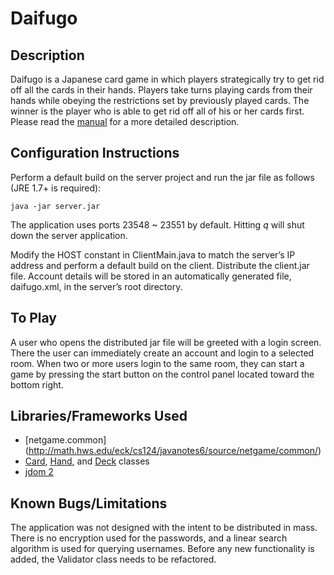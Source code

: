 Daifugo======Description-----------
Daifugo is a Japanese card game in which players strategically try to get rid off all the cards in their hands. Players take turns playing cards from their hands while obeying the restrictions set by previously played cards. The winner is the player who is able to get rid off all of his or her cards first. Please read the [manual](manual.pdf) for a more detailed description.Configuration Instructions--------------------------
Perform a default build on the server project and run the jar file as follows (JRE 1.7+ is required):`java -jar server.jar`The application uses ports 23548 ~ 23551 by default. Hitting <i>q</i> will shut down the server application.Modify the HOST constant in ClientMain.java to match the server’s IP address and perform a default build on the client. Distribute the client.jar file. Account details will be stored in an automatically generated file, daifugo.xml, in the server’s root directory.To Play-------
A user who opens the distributed jar file will be greeted with a login screen. There the user can immediately create an account and login to a selected room. When two or more users login to the same room, they can start a game by pressing the start button on the control panel located toward the bottom right.Libraries/Frameworks Used-------------------------
* [netgame.common] (http://math.hws.edu/eck/cs124/javanotes6/source/netgame/common/)* [Card](http://math.hws.edu/javanotes/source/Card.java), [Hand](http://math.hws.edu/javanotes/source/Hand.java), and [Deck](http://math.hws.edu/javanotes/source/Deck.java) classes* [jdom 2](http://www.jdom.org)Known Bugs/Limitations----------------------
The application was not designed with the intent to be distributed in mass. There is no encryption used for the passwords, and a linear search algorithm is used for querying usernames. Before any new functionality is added, the Validator class needs to be refactored.
